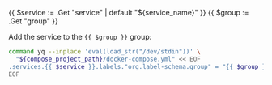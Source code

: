 {{ $service := .Get "service" | default "${service_name}" }}
{{ $group := .Get "group" }}

Add the service to the `{{ $group }}` group:

```bash
command yq --inplace 'eval(load_str("/dev/stdin"))' \
  "${compose_project_path}/docker-compose.yml" << EOF
.services.{{ $service }}.labels."org.label-schema.group" = "{{ $group }}"
EOF
```
